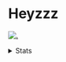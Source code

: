 # Heyzzz  

[![.](https://skillicons.dev/icons?i=js,ts,nextjs,nestjs,mongodb)](https://skillicons.dev)  

<details>
<summary>Stats</summary
<!--START_SECTION:waka-->

```txt
TypeScript    8 hrs 37 mins   ████████████████████▒░░░░   81.10 %
Other         1 hr 45 mins    ████░░░░░░░░░░░░░░░░░░░░░   16.46 %
JavaScript    12 mins         ▒░░░░░░░░░░░░░░░░░░░░░░░░   01.94 %
CSS           1 min           ░░░░░░░░░░░░░░░░░░░░░░░░░   00.20 %
Image (svg)   0 secs          ░░░░░░░░░░░░░░░░░░░░░░░░░   00.13 %
```

<!--END_SECTION:waka-->
</details>
